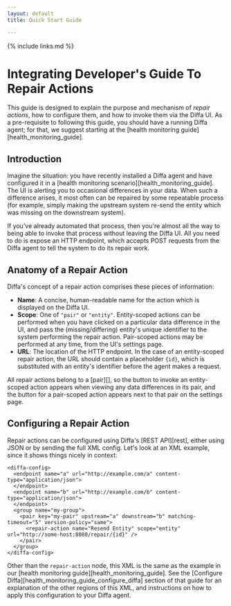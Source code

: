 ```yaml
---
layout: default
title: Quick Start Guide

---
```


{% include links.md %}

# Integrating Developer's Guide To Repair Actions

This guide is designed to explain the purpose and mechanism of *repair actions*, how to configure them, and how to invoke them via the Diffa UI. As a pre-requisite to following this guide, you should have a running Diffa agent; for that, we suggest starting at the [health monitoring guide][health_monitoring_guide].

## Introduction

Imagine the situation: you have recently installed a Diffa agent and have configured it in a [health monitoring scenario][health_monitoring_guide]. The UI is alerting you to occasional differences in your data. When such a difference arises, it most often can be repaired by some repeatable process (for example, simply making the upstream system re-send the entity which was missing on the downstream system).

If you've already automated that process, then you're almost all the way to being able to invoke that process without leaving the Diffa UI. All you need to do is expose an HTTP endpoint, which accepts POST requests from the Diffa agent to tell the system to do its repair work.

## Anatomy of a Repair Action

Diffa's concept of a repair action comprises these pieces of information:

 - **Name**: A concise, human-readable name for the action which is displayed on the Diffa UI.
 - **Scope**: One of `"pair"` or `"entity"`. Entity-scoped actions can be performed when you have clicked on a particular data difference in the UI, and pass the (missing/differing) entity's unique identifier to the system performing the repair action. Pair-scoped actions may be performed at any time, from the UI's settings page.
 - **URL**: The location of the HTTP endpoint. In the case of an entity-scoped repair action, the URL should contain a placeholder `{id}`, which is substituted with an entity's identifier before the agent makes a request.

All repair actions belong to a [pair][], so the button to invoke an entity-scoped action appears when viewing any data differences in its pair, and the button for a pair-scoped action appears next to that pair on the settings page.

## Configuring a Repair Action

Repair actions can be configured using Diffa's [REST API][rest], either using JSON or by sending the full XML config. Let's look at an XML example, since it shows things nicely in context:

    <diffa-config>
      <endpoint name="a" url="http://example.com/a" content-type="application/json">
      </endpoint>
      <endpoint name="b" url="http://example.com/b" content-type="application/json">
      </endpoint>
      <group name="my-group">
        <pair key="my-pair" upstream="a" downstream="b" matching-timeout="5" version-policy="same">
          <repair-action name="Resend Entity" scope="entity" url="http://some-host:8080/repair/{id}" />
        </pair>
      </group>  
    </diffa-config>

Other than the `repair-action` node, this XML is the same as the example in our [health monitoring guide][health_monitoring_guide]. See the [Configure Diffa][health_monitoring_guide_configure_diffa] section of that guide for an explanation of the other regions of this XML, and instructions on how to apply this configuration to your Diffa agent.

